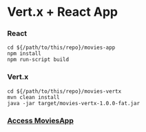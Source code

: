 # **Vert.x + React App**

### React

```
cd ${/path/to/this/repo}/movies-app
npm install
npm run-script build
```

### Vert.x

```
cd ${/path/to/this/repo}/movies-vertx
mvn clean install
java -jar target/movies-vertx-1.0.0-fat.jar
```

### [Access MoviesApp](http://localhost:8080)
